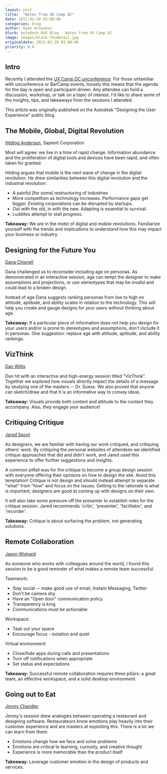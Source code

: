 ```yaml
---
layout: post
title:  "Notes from UX Camp DC"
date: 2012-02-28 03:00:00
categories: blog
author: Ryan Arnaudin
blurb: Autodesk DUX Blog - Notes from UX Camp DC
image: images/black-thumbnail.jpg
originaldate: 2012-02-28 03:00:00
priority: 0.6
---
```

## Intro

Recently I attended the [UX Camp DC unconference](http://uxbarcampdc.org/about/). For those unfamiliar with unconference or BarCamp events, loosely this means that the agenda for the day is open and participant-driven. Any attendee can hold a discussion, workshop, or talk on a topic of interest. I'd like to share some of the insights, tips, and takeaways from the sessions I attended.

This article was originally published on the Autodesk "Designing the User Experience" public blog.

## The Mobile, Global, Digital Revolution

[Hilding Anderson](https://twitter.com/#!/hildinganderson), Sapient Corporation

Most will agree: we live in a time of rapid change. Information abundance and the proliferation of digital tools and devices have been rapid, and often taken for granted.

Hilding argues that mobile is the next wave of change in the digital revolution. He drew similarities between this digital revolution and the industrial revolution:

-   A painful [for some] restructuring of industries
-   More competition as technology increases. Performance gaps get bigger. Existing corporations can be disrupted by startups.
-   Out with the old, in with the new. Adapting is essential to survival.
-   Luddites attempt to stall progress.

**Takeaway:** We are in the midst of digital and mobile revolutions. Familiarize yourself with the trends and implications to understand how this may impact your business or industry.

## Designing for the Future You

[Dana Chisnell](https://twitter.com/#!/danachis)

Dana challenged us to reconsider including age on personas. As demonstrated in an interactive session, age can tempt the designer to make assumptions and projections, or use stereotypes that may be invalid and could lead to a broken design.

Instead of age Dana suggests ranking personas from low to high on attitude, aptitude, and ability scales in relation to the technology. This will help you create and gauge designs for your users without thinking about age.

**Takeaway:** If a particular piece of information does not help you design for your users and/or is prone to stereotypes and assumptions, don't include it in personas. One suggestion: replace age with attitude, aptitude, and ability rankings.

## VizThink

[Dan Willis](https://twitter.com/#!/uxcrank)

Dan hit with an interactive and high-energy session titled "VizThink". Together we explored how visuals directly impact the details of a message by studying one of the masters -- Dr. Suess. We also proved that anyone can sketch/draw and that it is an informative way to convey ideas.

**Takeaway:** Visuals provide both context and attitude to the content they accompany. Also, they engage your audience!

## Critiquing Critique

[Jared Spool](https://twitter.com/#!/jmspool)

As designers, we are familiar with having our work critiqued, and critiquing others' work. By critiquing the personal websites of attendees we identified critique approaches that did and didn't work, and Jared used this experience to offer further suggestions and insights.

A common pitfall was for the critique to become a group design session with everyone offering their opinions on how to design the site. Avoid this temptation! Critique is not design and should instead attempt to separate "what" from "how" and focus on the issues. Getting to the rationale is what is important; designers are good at coming up with designs on their own.

It will also take some pressure off the presenter to establish roles for the critique session. Jared recommends 'critic', 'presenter', 'facilitator', and 'recorder'.

**Takeaway:** Critique is about surfacing the problem, not generating solutions.

## Remote Collaboration

[Jason Wishard](https://twitter.com/#!/periodicdesign)

As someone who works with colleagues around the world, I found this session to be a good reminder of what makes a remote team successful.

Teamwork:

-   Stay social -- make good use of email, Instant Messaging, Twitter
-   Don't be camera shy
-   Have an "Open door" communication policy
-   Transparency is king
-   Communications must be actionable

Workspace:

-   Task out your space
-   Encourage focus - isolation and quiet

Virtual environment:

-   Close/hide apps during calls and presentations
-   Turn off notifications when appropriate
-   Set status and expectations

**Takeaway:** Successful remote collaboration requires three pillars: a great team, an effective workspace, and a solid desktop environment.

## Going out to Eat

[Jimmy Chandler](https://twitter.com/#!/uxprinciples)

Jimmy's session drew analogies between operating a restaurant and designing software. Restaurateurs know emotions play heavily into their customer experience and are masters at exploiting this. There is a lot we can learn from them:

-   Emotions change how we face and solve problems
-   Emotions are critical to learning, curiosity, and creative thought
-   Experience is more memorable than the product itself

**Takeaway**: Leverage customer emotion in the design of products and services.